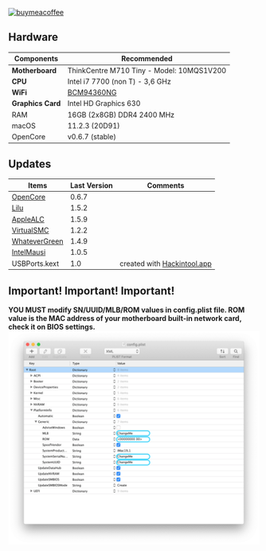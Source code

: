 [![buymeacoffee](https://i.imgur.com/iYsbmQO.png)](https://www.ko-fi.com/revunix)

## Hardware
Components | Recommended
------------ | -------------
**Motherboard** | ThinkCentre M710 Tiny - Model: 10MQS1V200
**CPU** | Intel i7 7700 (non T) - 3,6 GHz
**WiFi** | [BCM94360NG](https://www.aliexpress.com/item/4001120137796.html?)
**Graphics Card** | Intel HD Graphics 630
RAM | 16GB (2x8GB) DDR4 2400 MHz
macOS | 11.2.3 (20D91)
OpenCore | v0.6.7 (stable)


## Updates
Items | Last Version | Comments
------------ | ------------- | -------------
[OpenCore](https://github.com/acidanthera/OpenCorePkg/releases/latest) | 0.6.7 |
[Lilu](https://github.com/acidanthera/Lilu/releases/latest) | 1.5.2 | 
[AppleALC](https://github.com/acidanthera/AppleALC/releases/latest) | 1.5.9 |
[VirtualSMC](https://github.com/acidanthera/VirtualSMC/releases/latest) | 1.2.2 |
[WhateverGreen](https://github.com/acidanthera/whatevergreen/releases/latest) | 1.4.9 |
[IntelMausi](https://github.com/acidanthera/IntelMausi) | 1.0.5 |
USBPorts.kext | 1.0 | created with [Hackintool.app](https://github.com/headkaze/Hackintool/releases/latest)


## Important! Important! Important!

**YOU MUST modify SN/UUID/MLB/ROM values in config.plist file. ROM value is the MAC address of your motherboard built-in network card, check it on BIOS settings.**
![SN/UUID/MLB](https://github.com/revunix/GIGABYTE-X399-Designare-EX/blob/main/images/MLBUUIDSN.png?raw=true)
